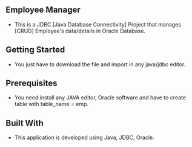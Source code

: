 ## Employee Manager
* This is a JDBC [Java Database Connectivity] Project that manages [CRUD] Employee's data/details in Oracle Database.

## Getting Started
* You just have to download the file and import in any java/jdbc editor.

## Prerequisites
* You need install any JAVA editor, Oracle software and have to create table with table_name = emp.

## Built With
* This application is developed using Java, JDBC, Oracle.